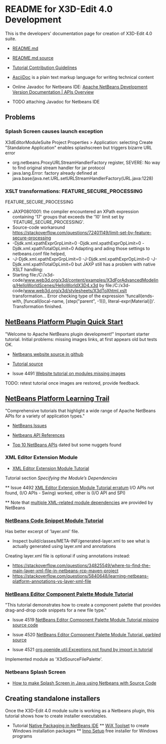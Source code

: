 # README for X3D-Edit 4.0 Development

This is the developers' documentation page for creation of X3D-Edit 4.0 suite.

* [README.md](https://sourceforge.net/p/x3d/code/HEAD/tree/www.web3d.org/x3d/tools/X3dEdit4.0/X3dEditModuleSuite/README.md)
* [README.md source](https://svn.code.sf.net/p/x3d/code/www.web3d.org/x3d/tools/X3dEdit4.0/X3dEditModuleSuite/README.md)

* [Tutorial Contribution Guidelines](https://netbeans.apache.org/kb/docs/contributing.html)
* [AsciiDoc](https://asciidoc.org) is a plain text markup language for writing technical content

* Online Javadoc for Netbeans IDE: [Apache NetBeans Development Version Documentation | APIs Overview](https://bits.netbeans.org/dev/javadoc/index.html)
* TODO attaching Javadoc for Netbeans IDE


## Problems

### Splash Screen causes launch exception

X3dEditorModuleSuite Project Properties > Application: selecting Create "Standalone Application" enables splashscreen but triggers bizarre URL error
* org.netbeans.ProxyURLStreamHandlerFactory register, SEVERE: No way to find original stream handler for jar protocol
* java.lang.Error: factory already defined at java.base/java.net.URL.setURLStreamHandlerFactory(URL.java:1228)



### XSLT transformations: FEATURE_SECURE_PROCESSING

FEATURE_SECURE_PROCESSING
* JAXP0801001: the compiler encountered an XPath expression containing '17' groups that exceeds the '10' limit set by 'FEATURE_SECURE_PROCESSING'.
* Source-code workaround https://stackoverflow.com/questions/72401149/limit-set-by-feature-secure-processing
* -Djdk.xml.xpathExprGrpLimit=0 -Djdk.xml.xpathExprOpLimit=0 -Djdk.xml.xpathTotalOpLimit=0
Adapting and ading those settings to netbeans.conf file helped,
* -J-Djdk.xml.xpathExprGrpLimit=0 -J-Djdk.xml.xpathExprOpLimit=0 -J-Djdk.xml.xpathTotalOpLimit=0
but JAXP still has a problem with native XSLT handling:
* Starting file:/C:/x3d-code/www.web3d.org/x3d/content/examples/X3dForAdvancedModeling/HelloWorldScenes/HelloWorldX3D4.x3d by file:/C:/x3d-code/www.web3d.org/x3d/stylesheets/X3dToXhtml.xslt transformation...
Error checking type of the expression 'funcall(ends-with, [funcall(local-name, [step("parent", -1)]), literal-expr(Material)])'.
Transformation finished.


## [NetBeans Platform Plugin Quick Start](https://netbeans.apache.org/tutorials/nbm-google.html)

"Welcome to Apache NetBeans plugin development!"  Important starter tutorial.  Initial problems: missing images links, at first appears old but tests OK.

* [Netbeans website source in github](https://github.com/apache/netbeans-website)

* [Tutorial source](https://github.com/apache/netbeans-website/blob/master/netbeans.apache.org/src/content/tutorials/nbm-google.asciidoc)

* Issue 4491 [Website tutorial on modules missing images](https://github.com/apache/netbeans/issues/4491)

 TODO: retest tutorial once images are restored, provide feedback.


## [NetBeans Platform Learning Trail](https://netbeans.apache.org/kb/docs/platform.html)

"Comprehensive tutorials that highlight a wide range of Apache NetBeans APIs for a variety of application types."

* [NetBeans Issues](https://github.com/apache/netbeans/issues)

* [Netbeans API References](https://netbeans.apache.org/kb/docs/platform.html#API)

* [Top 10 NetBeans APIs](https://www.youtube.com/watch?v=FF5fvHbZxpk) dated but some nuggets found

### XML Editor Extension Module

* [XML Editor Extension Module Tutorial](https://netbeans.apache.org/tutorials/nbm-xmleditor.html)

Tutorial section *Specifying the Module’s Dependencies*

** Issue 4492 [XML Editor Extension Module Tutorial erratum](https://github.com/apache/netbeans/issues/4492) 
   I/O APIs not found, (I/O APIs - Swing) worked, other is (I/O API and SPI)

** Note that [multiple XML-related module dependencies](X3dEditModuleSuite/snapshots/XmlModuleDependencies.png) are provided by NetBeans 


### [NetBeans Code Snippet Module Tutorial](https://netbeans.apache.org/tutorials/nbm-palette-api1.html)

Has better excerpt of 'layer.xml' file.
* Inspect build/classes/META-INF/generated-layer.xml to see what is actually generated using layer.xml and annotations

Creating layer.xml file is optional if using annotations instead:
* https://stackoverflow.com/questions/34825549/where-to-find-the-main-layer-xml-file-in-netbeans-rcp-maven-project
* https://stackoverflow.com/questions/5840648/learning-netbeans-platform-annotations-vs-layer-xml-file



### [NetBeans Editor Component Palette Module Tutorial](https://netbeans.apache.org/tutorials/nbm-palette-api2.html)

"This tutorial demonstrates how to create a component palette that provides drag-and-drop code snippets for a new file type."

* Issue 4519 [NetBeans Editor Component Palette Module Tutorial missing source code](https://github.com/apache/netbeans/issues/4519)

* Issue 4520 [NetBeans Editor Component Palette Module Tutorial, garbled source](https://github.com/apache/netbeans/issues/4520)

* Issue 4521 [org.openide.util.Exceptions not found by import in tutorial](https://github.com/apache/netbeans/issues/4521)

Implemented module as 'X3dSourceFilePalette'.


### Netbeans Splash Screen

* [How to make Splash Screen in Java using Netbeans with Source Code](https://www.youtube.com/watch?v=tR7nZ2gSNB4)


## Creating standalone installers

Once the X3D-Edit 4.0 module suite is working as a Netbeans plugin, this tutorial shows how to create installer executables.

* Tutorial [Native Packaging in NetBeans IDE](https://netbeans.apache.org/kb/docs/java/native_pkg.html)
** [WiX Toolset](https://wixtoolset.org) to create Windows installation packages
** [Inno Setup](https://jrsoftware.org)  free installer for Windows programs
